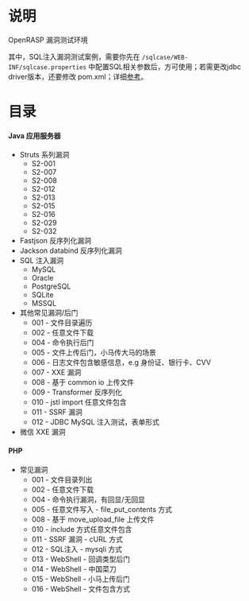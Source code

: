 # 说明

OpenRASP 漏洞测试环境

其中，SQL注入漏洞测试案例，需要你先在 `/sqlcase/WEB-INF/sqlcase.properties` 中配置SQL相关参数后，方可使用；若需更改jdbc driver版本，还要修改 pom.xml；详细[参考](https://github.com/baidu-security/openrasp-testcases/tree/master/java/sqlcase)。

# 目录

#### Java 应用服务器

* Struts 系列漏洞
   * S2-001
   * S2-007
   * S2-008
   * S2-012
   * S2-013
   * S2-015
   * S2-016
   * S2-029
   * S2-032
* Fastjson 反序列化漏洞
* Jackson databind 反序列化漏洞
* SQL 注入漏洞
   * MySQL
   * Oracle
   * PostgreSQL
   * SQLite
   * MSSQL
* 其他常见漏洞/后门
   * 001 - 文件目录遍历
   * 002 - 任意文件下载
   * 004 - 命令执行后门
   * 005 - 文件上传后门，小马传大马的场景
   * 006 - 日志文件包含敏感信息，e.g 身份证、银行卡、CVV
   * 007 - XXE 漏洞
   * 008 - 基于 common io 上传文件
   * 009 - Transformer 反序列化
   * 010 - jstl import 任意文件包含
   * 011 - SSRF 漏洞
   * 012 - JDBC MySQL 注入测试，表单形式
* 微信 XXE 漏洞   

#### PHP 

* 常见漏洞
   * 001 - 文件目录列出
   * 002 - 任意文件下载
   * 004 - 命令执行漏洞，有回显/无回显
   * 005 - 任意文件写入 - file_put_contents 方式
   * 008 - 基于 move_upload_file 上传文件
   * 010 - include 方式任意文件包含
   * 011 - SSRF 漏洞 - cURL 方式
   * 012 - SQL注入 - mysqli 方式
   * 013 - WebShell - 回调类型后门
   * 014 - WebShell - 中国菜刀
   * 015 - WebShell - 小马上传后门
   * 016 - WebShell - 文件包含方式




